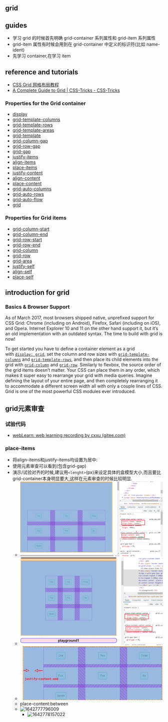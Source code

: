 ## grid

## guides

* 学习 grid 的时候首先明确 grid-container 系列属性和 grid-item 系列属性
* grid-item 属性有时候会用到在 grid-container 中定义的标识符(比如 name-ident)
* 先学习 container,在学习 item

## reference and tutorials

- [CSS Grid 网格布局教程 ](https://www.ruanyifeng.com/blog/2019/03/grid-layout-tutorial.html)
- [A Complete Guide to Grid | CSS-Tricks - CSS-Tricks](https://css-tricks.com/snippets/css/complete-guide-grid/)

### Properties for the Grid container

* [display](https://css-tricks.com/snippets/css/complete-guide-grid/#prop-display)
* [grid-template-columns](https://css-tricks.com/snippets/css/complete-guide-grid/#prop-grid-template-columns-rows)
* [grid-template-rows](https://css-tricks.com/snippets/css/complete-guide-grid/#prop-grid-template-columns-rows)
* [grid-template-areas](https://css-tricks.com/snippets/css/complete-guide-grid/#prop-grid-template-areas)
* [grid-template](https://css-tricks.com/snippets/css/complete-guide-grid/#prop-grid-template)
* [grid-column-gap](https://css-tricks.com/snippets/css/complete-guide-grid/#prop-grid-column-row-gap)
* [grid-row-gap](https://css-tricks.com/snippets/css/complete-guide-grid/#prop-grid-column-row-gap)
* [grid-gap](https://css-tricks.com/snippets/css/complete-guide-grid/#prop-grid-gap)
* [justify-items](https://css-tricks.com/snippets/css/complete-guide-grid/#prop-justify-items)
* [align-items](https://css-tricks.com/snippets/css/complete-guide-grid/#prop-align-items)
* [place-items](https://css-tricks.com/snippets/css/complete-guide-grid/#prop-place-items)
* [justify-content](https://css-tricks.com/snippets/css/complete-guide-grid/#prop-justify-content)
* [align-content](https://css-tricks.com/snippets/css/complete-guide-grid/#prop-align-content)
* [place-content](https://css-tricks.com/snippets/css/complete-guide-grid/#prop-place-content)
* [grid-auto-columns](https://css-tricks.com/snippets/css/complete-guide-grid/#prop-grid-auto-columns-rows)
* [grid-auto-rows](https://css-tricks.com/snippets/css/complete-guide-grid/#prop-grid-auto-columns-rows)
* [grid-auto-flow](https://css-tricks.com/snippets/css/complete-guide-grid/#prop-grid-auto-flow)
* [grid](https://css-tricks.com/snippets/css/complete-guide-grid/#prop-grid)

### Properties for Grid items

* [grid-column-start](https://css-tricks.com/snippets/css/complete-guide-grid/#prop-grid-column-row-start-end)
* [grid-column-end](https://css-tricks.com/snippets/css/complete-guide-grid/#prop-grid-column-row-start-end)
* [grid-row-start](https://css-tricks.com/snippets/css/complete-guide-grid/#prop-grid-column-row-start-end)
* [grid-row-end](https://css-tricks.com/snippets/css/complete-guide-grid/#prop-grid-column-row-start-end)
* [grid-column](https://css-tricks.com/snippets/css/complete-guide-grid/#prop-grid-column-row)
* [grid-row](https://css-tricks.com/snippets/css/complete-guide-grid/#prop-grid-column-row)
* [grid-area](https://css-tricks.com/snippets/css/complete-guide-grid/#prop-grid-area)
* [justify-self](https://css-tricks.com/snippets/css/complete-guide-grid/#prop-justify-self)
* [align-self](https://css-tricks.com/snippets/css/complete-guide-grid/#prop-align-self)
* [place-self](https://css-tricks.com/snippets/css/complete-guide-grid/#prop-place-self)

## introduction for grid

### **Basics & Browser Support**

As of March 2017, most browsers shipped native, unprefixed support for CSS Grid: Chrome (including on Android), Firefox, Safari (including on iOS), and Opera. Internet Explorer 10 and 11 on the other hand support it, but it’s an old implementation with an outdated syntax. The time to build with grid is now!

To get started you have to define a container element as a grid with [`display: grid`](https://css-tricks.com/snippets/css/complete-guide-grid/#prop-display), set the column and row sizes with [`grid-template-columns`](https://css-tricks.com/snippets/css/complete-guide-grid/#prop-grid-template-columns-rows) and [`grid-template-rows`](https://css-tricks.com/snippets/css/complete-guide-grid/#prop-grid-template-columns-rows), and then place its child elements into the grid with [`grid-column`](https://css-tricks.com/snippets/css/complete-guide-grid/#prop-grid-column-row) and [`grid-row`](https://css-tricks.com/snippets/css/complete-guide-grid/#prop-grid-column-row). Similarly to flexbox, the source order of the grid items doesn’t matter. Your CSS can place them in any order, which makes it super easy to rearrange your grid with media queries. Imagine defining the layout of your entire page, and then completely rearranging it to accommodate a different screen width all with only a couple lines of CSS. Grid is one of the most powerful CSS modules ever introduced.

## grid元素审查

### 试验代码

- [webLearn: web learning recording by cxxu (gitee.com)](https://gitee.com/xuchaoxin1375/web-learn)

### place-items

- 将align-items和justify-items均设置为居中:
- 使用元素审查可以看到(包含grid-gap)
- 演示/试验对齐的时候,建议用`<lenght>`(px)来设定具体的盒模型大小,而且要比grid-container本身明显要大,这样在元素审查的时候比较明显.
  - ![1642769671528](https://raw.githubusercontent.com/xuchaoxin1375/pictures/main/images1642769671528.png)
  - ![1642770542843](https://raw.githubusercontent.com/xuchaoxin1375/pictures/main/images1642770542843.png)
  - ![1642769140296](https://raw.githubusercontent.com/xuchaoxin1375/pictures/main/images1642769140296.png)
  - place-content:between
  - ![1642777796009](https://s2.loli.net/2022/01/21/OAUnwC36qLgobYT.png)
    - ![1642778157022](https://s2.loli.net/2022/01/21/IFXtG57hNsOkeT6.png)
